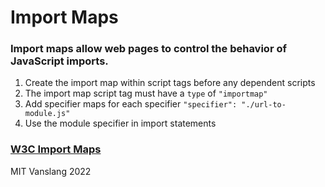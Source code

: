# Import Maps 

### Import maps allow web pages to control the behavior of JavaScript imports.

1. Create the import map within script tags before any dependent scripts
2. The import map script tag must have a `type` of `"importmap"`
3. Add specifier maps for each specifier `"specifier": "./url-to-module.js"`
4. Use the module specifier in import statements

### [W3C Import Maps](https://wicg.github.io/import-maps/)

MIT 
Vanslang 2022
